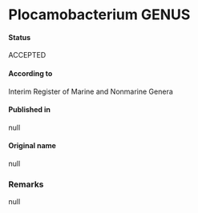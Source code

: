 Plocamobacterium GENUS
=======

#### Status
ACCEPTED

#### According to
Interim Register of Marine and Nonmarine Genera

#### Published in
null

#### Original name
null

### Remarks
null